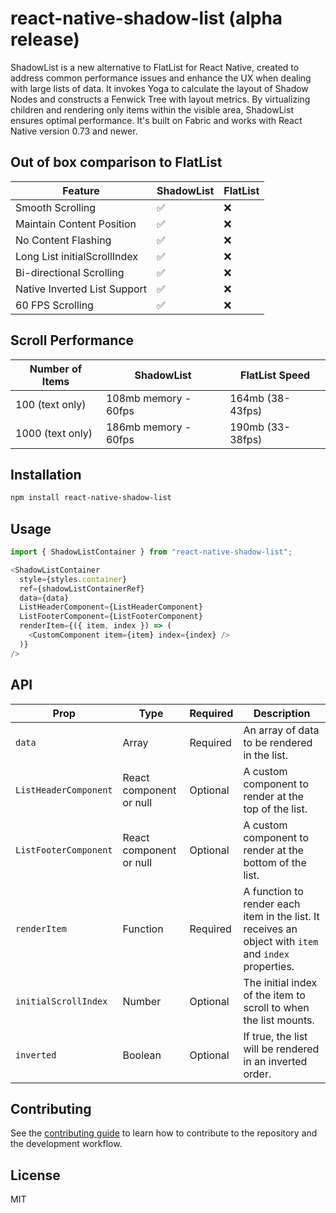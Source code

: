 # react-native-shadow-list (alpha release)

ShadowList is a new alternative to FlatList for React Native, created to address common performance issues and enhance the UX when dealing with large lists of data.
It invokes Yoga to calculate the layout of Shadow Nodes and constructs a Fenwick Tree with layout metrics. By virtualizing children and rendering only items within the visible area, ShadowList ensures optimal performance. It's built on Fabric and works with React Native version 0.73 and newer.

## Out of box comparison to FlatList
| Feature                       | ShadowList  | FlatList   |
|-------------------------------|-------------|------------|
| Smooth Scrolling              | ✅           | ❌         |
| Maintain Content Position     | ✅           | ❌         |
| No Content Flashing           | ✅           | ❌         |
| Long List initialScrollIndex  | ✅           | ❌         |
| Bi-directional Scrolling      | ✅           | ❌         |
| Native Inverted List Support  | ✅           | ❌         |
| 60 FPS Scrolling              | ✅           | ❌         |

## Scroll Performance
| Number of Items  | ShadowList                 | FlatList Speed       |
|------------------|----------------------------|----------------------|
| 100 (text only)  | 108mb memory - 60fps       | 164mb (38-43fps)     |
| 1000 (text only) | 186mb memory - 60fps       | 190mb (33-38fps)     |

## Installation
```sh
npm install react-native-shadow-list
```

## Usage

```js
import { ShadowListContainer } from "react-native-shadow-list";

<ShadowListContainer
  style={styles.container}
  ref={shadowListContainerRef}
  data={data}
  ListHeaderComponent={ListHeaderComponent}
  ListFooterComponent={ListFooterComponent}
  renderItem={({ item, index }) => (
    <CustomComponent item={item} index={index} />
  )}
/>
```

## API
| Prop                   | Type                     | Required | Description                                     |
|------------------------|--------------------------|----------|-------------------------------------------------|
| `data`                 | Array                    | Required | An array of data to be rendered in the list.    |
| `ListHeaderComponent`  | React component or null | Optional | A custom component to render at the top of the list. |
| `ListFooterComponent`  | React component or null | Optional | A custom component to render at the bottom of the list. |
| `renderItem`           | Function                 | Required | A function to render each item in the list. It receives an object with `item` and `index` properties. |
| `initialScrollIndex`   | Number                   | Optional | The initial index of the item to scroll to when the list mounts. |
| `inverted`             | Boolean                  | Optional | If true, the list will be rendered in an inverted order. |

## Contributing

See the [contributing guide](CONTRIBUTING.md) to learn how to contribute to the repository and the development workflow.

## License

MIT
